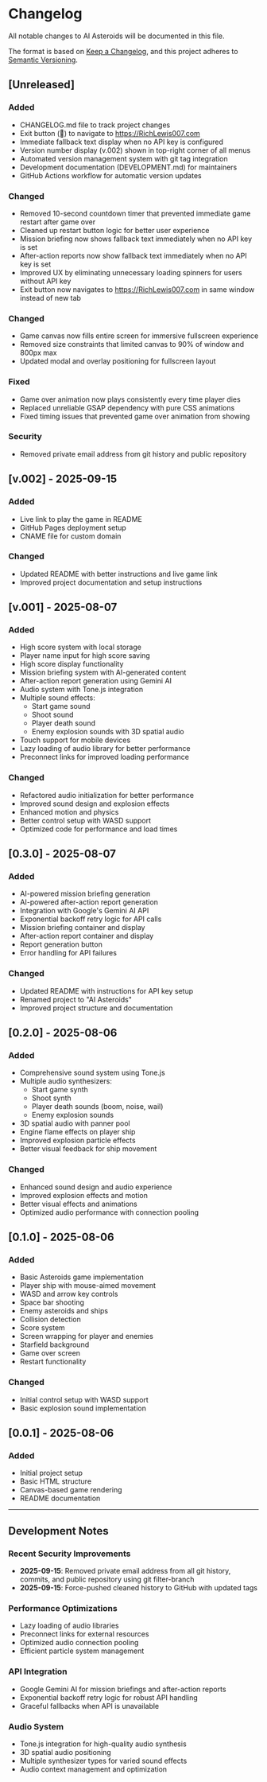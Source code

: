 # Changelog

All notable changes to AI Asteroids will be documented in this file.

The format is based on [Keep a Changelog](https://keepachangelog.com/en/1.0.0/),
and this project adheres to [Semantic Versioning](https://semver.org/spec/v2.0.0.html).

## [Unreleased]

### Added
- CHANGELOG.md file to track project changes
- Exit button (🚪) to navigate to https://RichLewis007.com
- Immediate fallback text display when no API key is configured
- Version number display (v.002) shown in top-right corner of all menus
- Automated version management system with git tag integration
- Development documentation (DEVELOPMENT.md) for maintainers
- GitHub Actions workflow for automatic version updates

### Changed
- Removed 10-second countdown timer that prevented immediate game restart after game over
- Cleaned up restart button logic for better user experience
- Mission briefing now shows fallback text immediately when no API key is set
- After-action reports now show fallback text immediately when no API key is set
- Improved UX by eliminating unnecessary loading spinners for users without API key
- Exit button now navigates to https://RichLewis007.com in same window instead of new tab

### Changed
- Game canvas now fills entire screen for immersive fullscreen experience
- Removed size constraints that limited canvas to 90% of window and 800px max
- Updated modal and overlay positioning for fullscreen layout

### Fixed
- Game over animation now plays consistently every time player dies
- Replaced unreliable GSAP dependency with pure CSS animations
- Fixed timing issues that prevented game over animation from showing

### Security
- Removed private email address from git history and public repository

## [v.002] - 2025-09-15

### Added
- Live link to play the game in README
- GitHub Pages deployment setup
- CNAME file for custom domain

### Changed
- Updated README with better instructions and live game link
- Improved project documentation and setup instructions

## [v.001] - 2025-08-07

### Added
- High score system with local storage
- Player name input for high score saving
- High score display functionality
- Mission briefing system with AI-generated content
- After-action report generation using Gemini AI
- Audio system with Tone.js integration
- Multiple sound effects:
  - Start game sound
  - Shoot sound
  - Player death sound
  - Enemy explosion sounds with 3D spatial audio
- Touch support for mobile devices
- Lazy loading of audio library for better performance
- Preconnect links for improved loading performance

### Changed
- Refactored audio initialization for better performance
- Improved sound design and explosion effects
- Enhanced motion and physics
- Better control setup with WASD support
- Optimized code for performance and load times

## [0.3.0] - 2025-08-07

### Added
- AI-powered mission briefing generation
- AI-powered after-action report generation
- Integration with Google's Gemini AI API
- Exponential backoff retry logic for API calls
- Mission briefing container and display
- After-action report container and display
- Report generation button
- Error handling for API failures

### Changed
- Updated README with instructions for API key setup
- Renamed project to "AI Asteroids"
- Improved project structure and documentation

## [0.2.0] - 2025-08-06

### Added
- Comprehensive sound system using Tone.js
- Multiple audio synthesizers:
  - Start game synth
  - Shoot synth
  - Player death sounds (boom, noise, wail)
  - Enemy explosion sounds
- 3D spatial audio with panner pool
- Engine flame effects on player ship
- Improved explosion particle effects
- Better visual feedback for ship movement

### Changed
- Enhanced sound design and audio experience
- Improved explosion effects and motion
- Better visual effects and animations
- Optimized audio performance with connection pooling

## [0.1.0] - 2025-08-06

### Added
- Basic Asteroids game implementation
- Player ship with mouse-aimed movement
- WASD and arrow key controls
- Space bar shooting
- Enemy asteroids and ships
- Collision detection
- Score system
- Screen wrapping for player and enemies
- Starfield background
- Game over screen
- Restart functionality

### Changed
- Initial control setup with WASD support
- Basic explosion sound implementation

## [0.0.1] - 2025-08-06

### Added
- Initial project setup
- Basic HTML structure
- Canvas-based game rendering
- README documentation

---

## Development Notes

### Recent Security Improvements
- **2025-09-15**: Removed private email address from all git history, commits, and public repository using git filter-branch
- **2025-09-15**: Force-pushed cleaned history to GitHub with updated tags

### Performance Optimizations
- Lazy loading of audio libraries
- Preconnect links for external resources
- Optimized audio connection pooling
- Efficient particle system management

### API Integration
- Google Gemini AI for mission briefings and after-action reports
- Exponential backoff retry logic for robust API handling
- Graceful fallbacks when API is unavailable

### Audio System
- Tone.js integration for high-quality audio synthesis
- 3D spatial audio positioning
- Multiple synthesizer types for varied sound effects
- Audio context management and optimization
